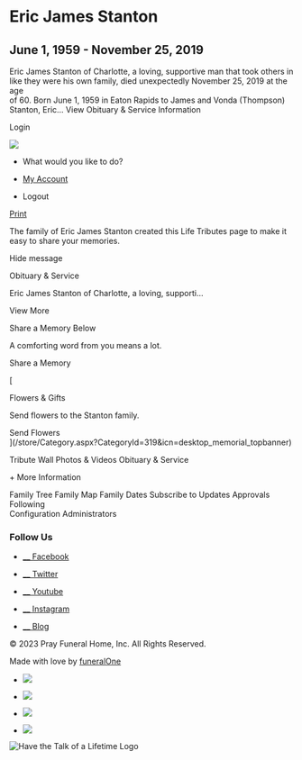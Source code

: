 # Eric James Stanton

## June 1, 1959 - November 25, 2019

Eric James Stanton of Charlotte, a loving, supportive man that took others in  
like they were his own family, died unexpectedly November 25, 2019 at the age  
of 60. Born June 1, 1959 in Eaton Rapids to James and Vonda (Thompson)  
Stanton, Eric... View Obituary & Service Information

Login

![](https://cdn.f1connect.net/obituaries/static/41212/theme/img/blank.gif)

  * What would you like to do?

  * [My Account](/obituaries/MyAccount/)

  * Logout

[ Print ](/obituaries/Eric-Stanton/Print/Wall "Print Eric's Obituary")

The family of Eric James Stanton created this Life Tributes page to make it  
easy to share your memories.

Hide message

Obituary & Service

Eric James Stanton of Charlotte, a loving, supporti...

View More

Share a Memory Below

A comforting word from you means a lot.

Share a Memory

[

Flowers & Gifts

Send flowers to the Stanton family.

Send Flowers  
](/store/Category.aspx?CategoryId=319&icn=desktop_memorial_topbanner)

Tribute Wall Photos & Videos Obituary & Service

\+ More Information

Family Tree Family Map Family Dates Subscribe to Updates Approvals Following  
Configuration Administrators

### Follow Us

  * [ __ Facebook ](https://www.facebook.com/Prayfuneralhome)

  * [ __ Twitter ](https://twitter.com/prayfuneralhome)

  * [ __ Youtube ](https://www.youtube.com/channel/UC1Rdqz8UrLuaF2FCBIIvXfg?disable_polymer=true)

  * [ __ Instagram ](https://instagram.com/prayfuneralhome/)

  * [ __ Blog ](https://blog.prayfuneral.com/)

© 2023 Pray Funeral Home, Inc. All Rights Reserved.

Made with love by [funeralOne](https://www.funeralone.com)

  * ![](https://cdn.f1connect.net/media/143997/r/0x300/mfdalogo.png)

  * ![](https://cdn.f1connect.net/media/144003/r/0x300/ICC-Logo-with-Tagline.png)

  * ![](https://cdn.f1connect.net/media/144004/r/0x300/iogrlogo.png)

  * ![](https://cdn.f1connect.net/media/144005/r/0x300/nfda.jpg)

![Have the Talk of a Lifetime  
Logo](https://cdn.f1connect.net/cdn/11413D-dT/layout/images/homepage/httoallogocolor.png)
